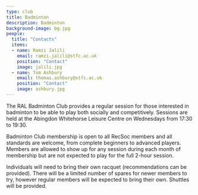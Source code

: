 ```yaml
---
type: club
title: Badminton
description: Badminton
background-image: bg.jpg
people:
  title: "Contacts"
  items:
  - name: Ramzi Jalili
    email: ramzi.jalili@stfc.ac.uk
    position: "Contact"
    image: jalili.jpg
  - name: Tom Ashbury
    email: thomas.ashbury@stfc.ac.uk
    position: "Contact"
    image: ashbury.jpg
---
```


The RAL Badminton Club provides a regular session for those interested in badminton to be able to play both socially and competitively. Sessions are held at the Abingdon Whitehorse Leisure Centre on Wednesdays from 17:30 to 19:30.

Badminton Club membership is open to all RecSoc members and all standards are welcome, from complete beginners to advanced players. Members are allowed to show up for any session during each month of membership but are not expected to play for the full 2-hour session.

Individuals will need to bring their own racquet (recommendations can be provided). There will be a limited number of spares for newer members to try, however regular members will be expected to bring their own. Shuttles will be provided.

